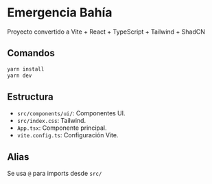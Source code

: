 # Emergencia Bahía

Proyecto convertido a Vite + React + TypeScript + Tailwind + ShadCN

## Comandos

```bash
yarn install
yarn dev
```

## Estructura

- `src/components/ui/`: Componentes UI.
- `src/index.css`: Tailwind.
- `App.tsx`: Componente principal.
- `vite.config.ts`: Configuración Vite.

## Alias
Se usa `@` para imports desde `src/`
